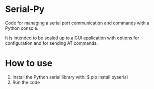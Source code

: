 # Serial-Py
Code for managing a serial port communication and commands with a Python console.

It is intended to be scaled up to a GUI application with options for configuration and for sending AT commands.

# How to use
1. Install the Python serial library with: $ pip install pyserial
2. Run the code
